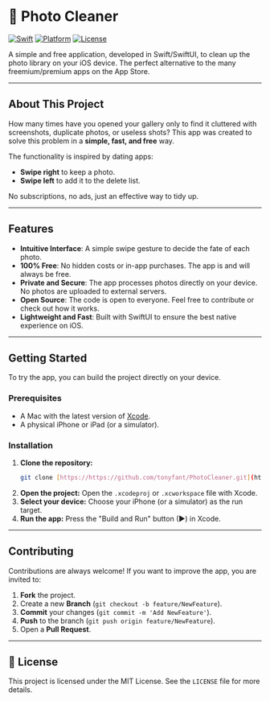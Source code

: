 # 📸 Photo Cleaner

[![Swift](https://img.shields.io/badge/Swift-5.7-orange.svg)](https://swift.org/)
[![Platform](https://img.shields.io/badge/platform-iOS-lightgrey.svg)](https://www.apple.com/ios/)
[![License](https://img.shields.io/badge/license-MIT-blue.svg)](https://opensource.org/licenses/MIT)

A simple and free application, developed in Swift/SwiftUI, to clean up the photo library on your iOS device. The perfect alternative to the many freemium/premium apps on the App Store.

---

##  About This Project

How many times have you opened your gallery only to find it cluttered with screenshots, duplicate photos, or useless shots? This app was created to solve this problem in a **simple, fast, and free** way.

The functionality is inspired by dating apps:
* **Swipe right** to keep a photo.
* **Swipe left** to add it to the delete list.

No subscriptions, no ads, just an effective way to tidy up.

---

## Features

* **Intuitive Interface**: A simple swipe gesture to decide the fate of each photo.
* **100% Free**: No hidden costs or in-app purchases. The app is and will always be free.
* **Private and Secure**: The app processes photos directly on your device. No photos are uploaded to external servers.
* **Open Source**: The code is open to everyone. Feel free to contribute or check out how it works.
* **Lightweight and Fast**: Built with SwiftUI to ensure the best native experience on iOS.

---

## Getting Started

To try the app, you can build the project directly on your device.

### Prerequisites

* A Mac with the latest version of [Xcode](https://developer.apple.com/xcode/).
* A physical iPhone or iPad (or a simulator).

### Installation

1.  **Clone the repository:**
    ```bash
    git clone [https://https://github.com/tonyfant/PhotoCleaner.git](https://https://github.com/tonyfant/PhotoCleaner.git)
    ```
2.  **Open the project:**
    Open the `.xcodeproj` or `.xcworkspace` file with Xcode.
3.  **Select your device:**
    Choose your iPhone (or a simulator) as the run target.
4.  **Run the app:**
    Press the "Build and Run" button (▶) in Xcode.

---

## Contributing

Contributions are always welcome! If you want to improve the app, you are invited to:

1.  **Fork** the project.
2.  Create a new **Branch** (`git checkout -b feature/NewFeature`).
3.  **Commit** your changes (`git commit -m 'Add NewFeature'`).
4.  **Push** to the branch (`git push origin feature/NewFeature`).
5.  Open a **Pull Request**.

---

## 📄 License

This project is licensed under the MIT License. See the `LICENSE` file for more details.
